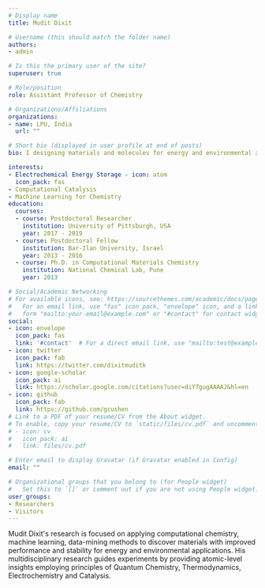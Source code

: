 ```yaml
---
# Display name
title: Mudit Dixit

# Username (this should match the folder name)
authors:
- admin

# Is this the primary user of the site?
superuser: true

# Role/position
role: Assistant Professor of Chemistry

# Organizations/Affiliations
organizations:
- name: LPU, India
  url: ""

# Short bio (displayed in user profile at end of posts)
bio: I designing materials and molecules for energy and environmental applications, provide atomic-level details, and unravell the underpinning physics of these systems using computational methods.

interests:
- Electrochemical Energy Storage - icon: atom
  icon_pack: fas
- Computational Catalysis
- Machine Learning for Chemistry
education:
  courses:
  - course: Postdoctoral Researcher 
    institution: University of Pittsburgh, USA
    year: 2017 - 2019
  - course: Postdoctoral Fellow
    institution: Bar-Ilan University, Israel
    year: 2013 - 2016
  - course: Ph.D. in Computational Materials Chemistry
    institution: National Chemical Lab, Pune
    year: 2013

# Social/Academic Networking
# For available icons, see: https://sourcethemes.com/academic/docs/page-builder/#icons
#   For an email link, use "fas" icon pack, "envelope" icon, and a link in the
#   form "mailto:your-email@example.com" or "#contact" for contact widget.
social:
- icon: envelope
  icon_pack: fas
  link: '#contact'  # For a direct email link, use "mailto:test@example.org".
- icon: twitter
  icon_pack: fab
  link: https://twitter.com/dixitmuditk
- icon: google-scholar
  icon_pack: ai
  link: https://scholar.google.com/citations?user=diY7gugAAAAJ&hl=en
- icon: github
  icon_pack: fab
  link: https://github.com/gcushen
# Link to a PDF of your resume/CV from the About widget.
# To enable, copy your resume/CV to `static/files/cv.pdf` and uncomment the lines below.
# - icon: cv
#   icon_pack: ai
#   link: files/cv.pdf

# Enter email to display Gravatar (if Gravatar enabled in Config)
email: ""

# Organizational groups that you belong to (for People widget)
#   Set this to `[]` or comment out if you are not using People widget.
user_groups:
- Researchers
- Visitors
---
```

Mudit Dixit's research is focused on applying computational chemistry, machine learning, data-mining methods to discover materials with improved performance and stability for energy and environmental applications. His multidisciplinary research guides experiments by providing atomic-level insights employing principles of Quantum Chemistry, Thermodynamics, Electrochemistry and Catalysis.

